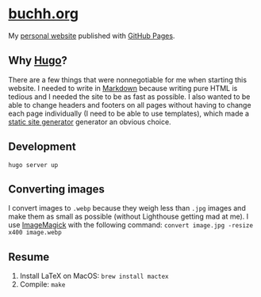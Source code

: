 # [buchh.org](https://buchh.org)

My [personal website](https://buchh.org) published with [GitHub
Pages](https://pages.github.com/).

## Why [Hugo](https://gohugo.io)?

There are a few things that were nonnegotiable for me when starting this
website. I needed to write in [Markdown](https://en.wikipedia.org/wiki/Markdown)
because writing pure HTML is tedious and I needed the site to be as fast as
possible. I also wanted to be able to change headers and footers on all pages
without having to change each page individually (I need to be able to use
templates), which made a [static site
generator](https://en.wikipedia.org/wiki/Web_template_system#Static_site_generators)
generator an obvious choice.

## Development

`hugo server up`

## Converting images

I convert images to `.webp` because they weigh less than `.jpg` images and make
them as small as possible (without Lighthouse getting mad at me). I use
[ImageMagick](https://imagemagick.org/) with the following command: `convert
image.jpg -resize x400 image.webp`

## Resume

1. Install LaTeX on MacOS: `brew install mactex`
2. Compile: `make`
